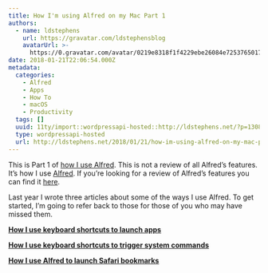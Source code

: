 ```yaml
---
title: How I'm using Alfred on my Mac Part 1
authors:
  - name: ldstephens
    url: https://gravatar.com/ldstephensblog
    avatarUrl: >-
      https://0.gravatar.com/avatar/0219e8318f1f4229ebe26084e7253765017f43ca0c631be37dc6d0b8ad6e40a4?s=96&d=identicon&r=G
date: 2018-01-21T22:06:54.000Z
metadata:
  categories:
    - Alfred
    - Apps
    - How To
    - macOS
    - Productivity
  tags: []
  uuid: 11ty/import::wordpressapi-hosted::http://ldstephens.net/?p=1308
  type: wordpressapi-hosted
  url: http://ldstephens.net/2018/01/21/how-im-using-alfred-on-my-mac-part-1/
---
```


This is Part 1 of [how I use Alfred](https://ldstephens.net/2018/01/16/all-the-ways-im-using-alfred-app-on-my-mac/). This is not a review of all Alfred’s features. It’s how I use [Alfred](https://www.alfredapp.com). If you’re looking for a review of Alfred’s features you can find it [here](https://www.alfredapp.com/help/overview/).

Last year I wrote three articles about some of the ways I use Alfred. To get started, I’m going to refer back to those for those of you who may have missed them.

**[How I use keyboard shortcuts to launch apps](https://ldstephens.net/2017/08/04/launch-your-favorite-mac-apps-with-keyboard-shortcuts-using-alfred/)**

**[How I use keyboard shortcuts to trigger system commands](https://ldstephens.net/2017/11/28/using-alfred-to-trigger-common-system-commands/)**

**[How I use Alfred to launch Safari bookmarks](https://ldstephens.net/2017/09/11/how-i-use-alfred-for-safari-bookmarks/)**
